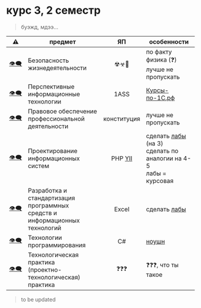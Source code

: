 # курс 3, 2 семестр

> буэжд, мдээ...

 ⚠ | предмет | ЯП | особенности
---|---------|:--:|-------------
 [👁‍🗨]() | Безопасность жизнедеятельности | ☢☣💩 | по факту физика (❓)<br />лучше не пропускать
 [👁‍🗨]() | Перспективные информационные технологии | 1ASS | [Курсы-по-1С.рф](https://курсы-по-1с.рф/free/programming-in-1c-in-21-days/final-all-in-one/)
 [👁‍🗨]() | Правовое обеспечение профессиональной<br />деятельности | конституция | лучше не пропускать
 [👁‍🗨]() | Проектирование информационных систем | PHP [YII](https://www.yiiframework.com/) | сделать [лабы](./ПИС) (на 3)<br />сделать по аналогии на 4-5<br />лабы = курсовая
 [👁‍🗨]() | Разработка и стандартизация программных<br />средств и информационных технологий | Excel | сделать [лабы](./РИСПСИИТ)
 [👁‍🗨]() | Технологии программирования | C# | [ноушн](https://faithful-meteoroid-8fd.notion.site/C-5a6b62ab33084016b786ed564864d7f0)
 [👁‍🗨]() | Технологическая практика<br />(проектно-технологическая) практика | ❓❓❓ | ❓❓❓, что ты такое

> to be updated
